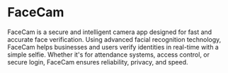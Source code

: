 # FaceCam
FaceCam is a secure and intelligent camera app designed for fast and accurate face verification. Using advanced facial recognition technology, FaceCam helps businesses and users verify identities in real-time with a simple selfie. Whether it's for attendance systems, access control, or secure login, FaceCam ensures reliability, privacy, and speed.
